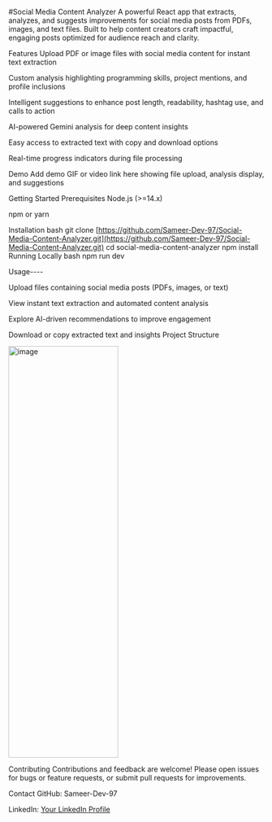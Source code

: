 #Social Media Content Analyzer
A powerful React app that extracts, analyzes, and suggests improvements for social media posts from PDFs, images, and text files. Built to help content creators craft impactful, engaging posts optimized for audience reach and clarity.

Features
Upload PDF or image files with social media content for instant text extraction

Custom analysis highlighting programming skills, project mentions, and profile inclusions

Intelligent suggestions to enhance post length, readability, hashtag use, and calls to action

AI-powered Gemini analysis for deep content insights

Easy access to extracted text with copy and download options

Real-time progress indicators during file processing

Demo
Add demo GIF or video link here showing file upload, analysis display, and suggestions

Getting Started
Prerequisites
Node.js (>=14.x)

npm or yarn

Installation
bash
git clone [https://github.com/Sameer-Dev-97/Social-Media-Content-Analyzer.git](https://github.com/Sameer-Dev-97/Social-Media-Content-Analyzer.git)
cd social-media-content-analyzer
npm install
Running Locally
bash
npm run dev



Usage----

Upload files containing social media posts (PDFs, images, or text)

View instant text extraction and automated content analysis

Explore AI-driven recommendations to improve engagement

Download or copy extracted text and insights
Project Structure


<img width="216" height="809" alt="image" src="https://github.com/user-attachments/assets/8d964d8e-1d0a-4282-9544-36e1d5e804ba" />



Contributing
Contributions and feedback are welcome! Please open issues for bugs or feature requests, or submit pull requests for improvements.



Contact
GitHub: Sameer-Dev-97

LinkedIn: [Your LinkedIn Profile](https://www.linkedin.com/in/sameer-b458a6271/)
